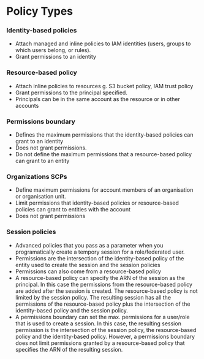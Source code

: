 # Policy Types

### Identity-based policies
- Attach managed and inline policies to IAM identities (users, groups to which users belong, or rules).
- Grant permissions to an identity
### Resource-based policy
- Attach inline policies to resources g. S3 bucket policy, IAM trust policy
- Grant permissions to the principal specified. 
- Principals can be in the same account as the resource or in other accounts
### Permissions boundary
- Defines the maximum permissions that the identity-based policies can grant to an identity 
- Does not grant permissions.
- Do not define the maximum permissions that a resource-based policy can grant to an entity
### Organizations SCPs
- Define maximum permissions for account members of an organisation or organisation unit. 
- Limit permissions that identity-based policies or resource-based policies can grant to entities with the account
- Does not grant permissions
### Session policies
- Advanced policies that you pass as a parameter when you programatically create a tempory session for a role/federated user.
- Permissions are the intersection of the identity-based policy of the entity used to create the session and the session policies
- Permissions can also come from a resource-based policy
- A resource-based policy can specify the ARN of the session as the principal. In this case the permissions from the resource-based policy are added after the session is created. The resource-based policy is not limited by the session policy. The resulting session has all the permissions of the resource-based policy plus the intersection of the identity-based policy and the session policy.
- A permissions boundary can set the max. permissions for a user/role that is used to create a session. In this case, the resulting session permission is the intersection of the session policy, the resource-based policy and the identity-based policy. However, a permissions boundary does not limit permissions granted by a resource-based policy that specifies the ARN of the resulting session.